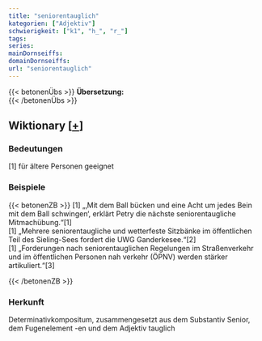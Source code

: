 ```yaml
---
title: "seniorentauglich"
kategorien: ["Adjektiv"]
schwierigkeit: ["k1", "h_", "r_"]
tags:
series:
mainDornseiffs:
domainDornseiffs:
url: "seniorentauglich"
---
```


{{< betonenÜbs >}}
**Übersetzung:**  
{{< /betonenÜbs >}}

## Wiktionary [[+](https://de.wiktionary.org/wiki/seniorentauglich)]

### Bedeutungen
[1] für ältere Personen geeignet  

### Beispiele
{{< betonenZB >}}
[1] „‚Mit dem Ball bücken und eine Acht um jedes Bein mit dem Ball schwingen‘, erklärt Petry die nächste seniorentaugliche Mitmachübung.“[1]  
[1] „Mehrere seniorentaugliche und wetterfeste Sitzbänke im öffentlichen Teil des Sieling-Sees fordert die UWG Ganderkesee.“[2]  
[1] „Forderungen nach seniorentauglichen Regelungen im Straßenverkehr und im öffentlichen Personen nah verkehr (ÖPNV) werden stärker artikuliert.“[3]  

{{< /betonenZB >}}
### Herkunft
Determinativkompositum, zusammengesetzt aus dem Substantiv Senior, dem Fugenelement -en und dem Adjektiv tauglich  


